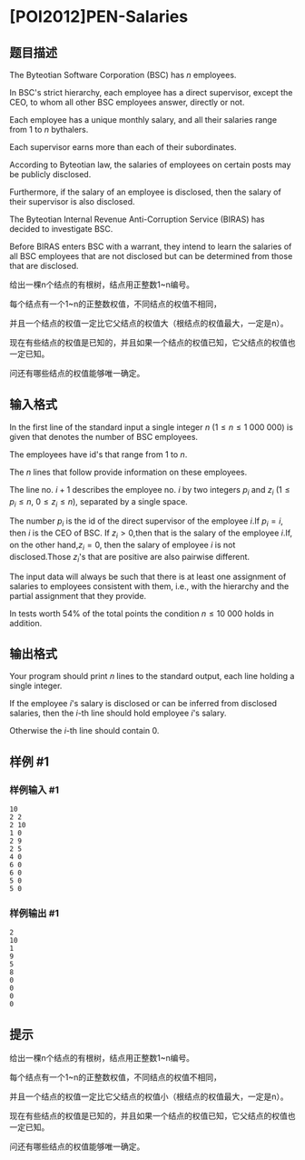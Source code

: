 # [POI2012]PEN-Salaries

## 题目描述

The Byteotian Software Corporation (BSC) has $n$ employees.

In BSC's strict hierarchy, each employee has a direct supervisor, except the CEO, to whom all other BSC employees answer, directly or not.

Each employee has a unique monthly salary, and all their salaries range from 1 to $n$ bythalers.

Each supervisor earns more than each of their subordinates.

According to Byteotian law, the salaries of employees on certain posts may be publicly disclosed.

Furthermore, if the salary of an employee is disclosed, then the salary of their supervisor is also disclosed.

The Byteotian Internal Revenue Anti-Corruption Service (BIRAS) has decided to investigate BSC.

Before BIRAS enters BSC with a warrant, they intend to learn the salaries of all BSC employees    that are not disclosed but can be determined from those that are disclosed.

给出一棵n个结点的有根树，结点用正整数1~n编号。

每个结点有一个1~n的正整数权值，不同结点的权值不相同，

并且一个结点的权值一定比它父结点的权值大（根结点的权值最大，一定是n）。

现在有些结点的权值是已知的，并且如果一个结点的权值已知，它父结点的权值也一定已知。

问还有哪些结点的权值能够唯一确定。


## 输入格式

In the first line of the standard input a single integer $n$ ($1\le n\le 1\ 000\ 000$) is given that denotes the number of BSC employees.

The employees have id's that range from 1 to $n$.

The $n$ lines that follow provide information on these employees.

The line no. $i+1$ describes the employee no. $i$ by two integers $p_i$ and $z_i$ ($1\le p_i\le n$, $0\le z_i\le n$), separated by a single space.

The number $p_i$ is the id of the direct supervisor of the employee $i$.If $p_i=i$, then $i$ is the CEO of BSC. If $z_i>0$,then that is the salary of the employee $i$.If, on the other hand,$z_i=0$, then the salary of employee $i$ is not disclosed.Those $z_i$'s that are positive are also pairwise different.

The input data will always be such that there is at least one assignment of salaries to employees consistent with them, i.e., with the hierarchy and the partial assignment that they provide.

In tests worth 54% of the total points the condition $n\le 10\ 000$  holds in addition.


## 输出格式

Your program should print $n$ lines to the standard output, each line holding a single integer.

If the employee $i$'s salary is disclosed or can be inferred from disclosed salaries, then the $i$-th line should hold employee $i$'s salary.

Otherwise the $i$-th line should contain $0$.


## 样例 #1

### 样例输入 #1
```
10
2 2
2 10
1 0
2 9
2 5
4 0
6 0
6 0
5 0
5 0
```

### 样例输出 #1

```
2
10
1
9
5
8
0
0
0
0
```

## 提示

给出一棵n个结点的有根树，结点用正整数1~n编号。

每个结点有一个1~n的正整数权值，不同结点的权值不相同，

并且一个结点的权值一定比它父结点的权值小（根结点的权值最大，一定是n）。

现在有些结点的权值是已知的，并且如果一个结点的权值已知，它父结点的权值也一定已知。

问还有哪些结点的权值能够唯一确定。

